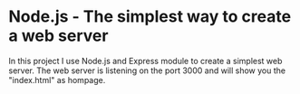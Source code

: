 # Node.js - The simplest way to create a web server
In this project I use Node.js and Express module to create a simplest web server.
The web server is listening on the port 3000 and will show you the "index.html" as hompage.
